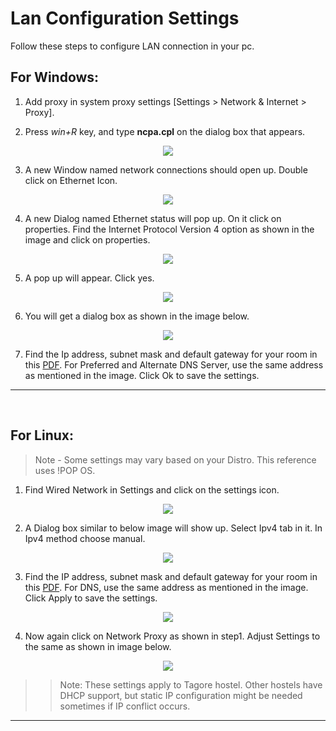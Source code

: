 # Lan Configuration Settings 

Follow these steps to configure LAN connection in your pc.

## For Windows:

1. Add proxy in system proxy settings [Settings > Network & Internet > Proxy].

2. Press *win+R* key, and type **ncpa.cpl** on the dialog box that appears.

<p align="center">
<img src="run.png">
</p>

3. A new Window named network connections should open up. Double click on Ethernet Icon.

<p align="center">
<img src="ethernet.png">
</p>

4. A new Dialog named Ethernet status will pop up. On it click on properties. Find the Internet Protocol Version 4 option as shown in the image and click on properties.

<p align="center">
<img src="status.png">
</p>

5. A pop up will appear. Click yes.

<p align="center">
<img src="yes.png">
</p>

6. You will get a dialog box as shown in the image below.

<p align="center">
<img src="ip4.png">
</p>

7. Find the Ip address, subnet mask and default gateway for your room in this [PDF](tagore_ip.pdf). For Preferred and Alternate DNS Server, use the same address as mentioned in the image. Click Ok to save the settings.

<hr>
<br>

## For Linux:

> Note - Some settings may vary based on your Distro. This reference uses !POP OS.

1. Find Wired Network in Settings and click on the settings icon.

<p align="center">
<img src="l1.jpeg">
</p>

2. A Dialog box similar to below image will show up. Select Ipv4 tab in it. In Ipv4 method choose manual.

<p align="center">
<img src="l2.jpeg">
</p>

3. Find the IP address, subnet mask and default gateway for your room in this [PDF](tagore_ip.pdf). For DNS, use the same address as mentioned in the image. Click Apply to save the settings.

<p align="center">
<img src="l3.jpeg">
</p>

4. Now again click on Network Proxy as shown in step1. Adjust Settings to the same as shown in image below.

<p align="center">
<img src="l4.jpeg">
</p>

>> Note: These settings apply to Tagore hostel. Other hostels have DHCP support, but static IP configuration might be needed sometimes if IP conflict occurs.

<hr>
